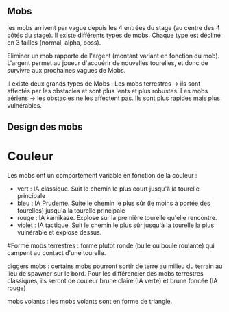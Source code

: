 ﻿## Mobs

les mobs arrivent par vague depuis les 4 entrées du stage (au centre des 4 côtés du stage).
Il existe différents types de mobs. Chaque type est décliné en 3 tailles (normal, alpha, boss).

Eliminer un mob rapporte de l'argent (montant variant en fonction du mob). L'argent permet au joueur d'acquérir de nouvelles tourelles, et donc de survivre aux prochaines vagues de Mobs.

Il existe deux grands types de Mobs :
Les mobs terrestres -> ils sont affectés par les obstacles et sont plus lents et plus robustes.
Les mobs aériens -> les obstacles ne les affectent pas. Ils sont plus rapides mais plus vulnérables.

## Design des mobs

# Couleur
Les mobs ont un comportement variable en fonction de la couleur :
- vert : IA classique. Suit le chemin le plus court jusqu'à la tourelle principale
- bleu : IA Prudente. Suite le chemin le plus sûr (le moins à portée des tourelles) jusqu'à la tourelle principale
- rouge : IA kamikaze. Explose sur la première tourelle qu'elle rencontre.
- violet : IA tactique. Suit le chemin le plus sûr jusqu'à la tourelle la plus vulnérable et explose dessus.

#Forme
mobs terrestres : forme plutot ronde (bulle ou boule roulante) qui campent au contact d'une tourelle.

diggers mobs :	certains mobs pourront sortir de terre au milieu du terrain au lieu de spawner sur le bord. Pour les différencier des mobs terrestres classiques, ils seront de couleur brune claire (IA verte) et brune foncée (IA rouge)

mobs volants : les mobs volants sont en forme de triangle.
